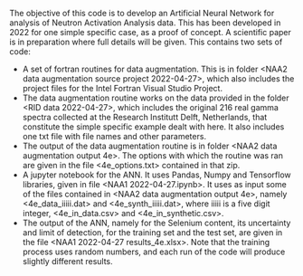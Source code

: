 The objective of this code is to develop an Artificial Neural Network for analysis of Neutron Activation Analysis data.
This has been developed in 2022 for one simple specific case, as a proof of concept. A scientific paper is in preparation where full details will be given.
This contains two sets of code:
- A set of fortran routines for data augmentation. This is in folder <NAA2 data augmentation source project 2022-04-27>, which also includes the project files for the Intel Fortran Visual Studio Project.
- The data augmentation routine works on the data provided in the folder <RID data 2022-04-27>, which includes the original 216 real gamma spectra collected at the Research Institutt Delft, Netherlands, that constitute the simple specific example dealt with here. It also includes one txt file with file names and other parameters.
- The output of the data augmentation routine is in folder <NAA2 data augmentation output 4e>. The options with which the routine was ran are given in the file <4e_options.txt> contained in that zip.
- A jupyter notebook for the ANN. It uses Pandas, Numpy and Tensorflow libraries, given in file <NAA1 2022-04-27.ipynb>. It uses as input some of the files contained in <NAA2 data augmentation output 4e>, namely <4e_data_iiiii.dat> and <4e_synth_iiiii.dat>, where iiiii is a five digit integer, <4e_in_data.csv> and <4e_in_synthetic.csv>.
- The output of the ANN, namely for the Selenium content, its uncertainty and limit of detection, for the training set and the test set, are given in the file <NAA1 2022-04-27 results_4e.xlsx>. Note that the training process uses random numbers, and each run of the code will produce slightly different results.

